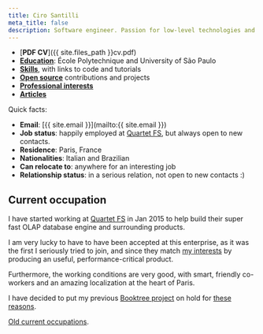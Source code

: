 ```yaml
---
title: Ciro Santilli
meta_title: false
description: Software engineer. Passion for low-level technologies and educational applications.
---
```


- [**PDF CV**]({{ site.files_path }}cv.pdf)
- [**Education**](education): École Polytechnique and University of São Paulo
- [**Skills**](skills), with links to code and tutorials
- [**Open source**](contrib) contributions and projects
- [**Professional interests**](interests)
- [**Articles**](articles)

Quick facts:

- **Email**: [{{ site.email }}](mailto:{{ site.email }})
- **Job status**: happily employed at [Quartet FS](https://quartetfs.com), but always open to new contacts.
- **Residence**: Paris, France
- **Nationalities**: Italian and Brazilian
- **Can relocate to**: anywhere for an interesting job
- **Relationship status**: in a serious relation, not open to new contacts :)

## Current occupation

I have started working at [Quartet FS](https://quartetfs.com) in Jan 2015 to help build their super fast OLAP database engine and surrounding products.

I am very lucky to have to have been accepted at this enterprise, as it was the first I seriously tried to join, and since they match [my interests](interests) by producing an useful, performance-critical product.

Furthermore, the working conditions are very good, with smart, friendly co-workers and an amazing localization at the heart of Paris.

I have decided to put my previous [Booktree project](https://github.com/booktree/booktree) on hold for [these reasons](https://github.com/booktree/booktree/blob/master/blog/2015-01-why-ciro-stopped-working-on-booktree.md).

[Old current occupations](old-current).

